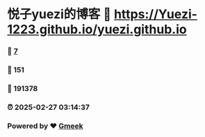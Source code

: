 # 悦子yuezi的博客 :link: https://Yuezi-1223.github.io/yuezi.github.io 
### :page_facing_up: [7](https://Yuezi-1223.github.io/yuezi.github.io/tag.html) 
### :speech_balloon: 151 
### :hibiscus: 191378 
### :alarm_clock: 2025-02-27 03:14:37 
### Powered by :heart: [Gmeek](https://github.com/Meekdai/Gmeek)
